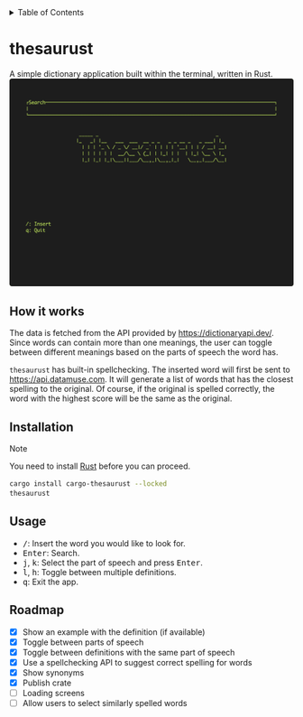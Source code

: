 <details>
<summary>Table of Contents</summary>

- [thesaurust](#thesaurust)
  - [How it works](#how-it-works)
  - [Installation](#installation)
  - [Usage](#usage)
  - [Roadmap](#roadmap)

</details>

# thesaurust

A simple dictionary application built within the terminal, written in Rust.
![Demo](docs/demo.gif)

## How it works

The data is fetched from the API provided by <https://dictionaryapi.dev/>. Since words can contain more than one meanings, the user can toggle between different meanings based on the parts of speech the word has.

`thesaurust` has built-in spellchecking. The inserted word will first be sent to <https://api.datamuse.com>. It will generate a list of words that has the closest spelling to the original. Of course, if the original is spelled correctly, the word with the highest score will be the same as the original.

## Installation

> [!NOTE]
> You need to install [Rust](https://www.rust-lang.org/tools/install) before you can proceed.

```zsh
cargo install cargo-thesaurust --locked
thesaurust
```

## Usage

- <kbd>/</kbd>: Insert the word you would like to look for.
- <kbd>Enter</kbd>: Search.
- <kbd>j</kbd>, <kbd>k</kbd>: Select the part of speech and press <kbd>Enter</kbd>.
- <kbd>l</kbd>, <kbd>h</kbd>: Toggle between multiple definitions.
- <kbd>q</kbd>: Exit the app.

## Roadmap

- [x] Show an example with the definition (if available)
- [x] Toggle between parts of speech
- [x] Toggle between definitions with the same part of speech
- [x] Use a spellchecking API to suggest correct spelling for words
- [x] Show synonyms
- [x] Publish crate
- [ ] Loading screens
- [ ] Allow users to select similarly spelled words
